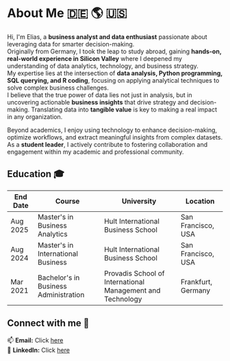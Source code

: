 # About Me 🇩🇪 🌎 🇺🇸  

Hi, I'm Elias, a **business analyst and data enthusiast** passionate about leveraging data for smarter decision-making.  
Originally from Germany, I took the leap to study abroad, gaining **hands-on, real-world experience in Silicon Valley** where I deepened my understanding of data analytics, technology, and business strategy.  
My expertise lies at the intersection of **data analysis, Python programming, SQL querying, and R coding**, focusing on applying analytical techniques to solve complex business challenges.  
I believe that the true power of data lies not just in analysis, but in uncovering actionable **business insights** that drive strategy and decision-making. Translating data into **tangible value** is key to making a real impact in any organization.  

Beyond academics, I enjoy using technology to enhance decision-making, optimize workflows, and extract meaningful insights from complex datasets. As a **student leader**, I actively contribute to fostering collaboration and engagement within my academic and professional community.  

## Education 🎓  

| End Date  | Course                               | University                                                 | Location                  |
|-----------|-------------------------------------|----------------------------------------------------------|---------------------------|
| Aug 2025  | Master's in Business Analytics     | Hult International Business School                       | San Francisco, USA       |
| Aug 2024  | Master's in International Business | Hult International Business School                       | San Francisco, USA       |
| Mar 2021  | Bachelor's in Business Administration | Provadis School of International Management and Technology | Frankfurt, Germany         |

## Connect with me 🤝  

📫 **Email:** Click [here](mailto:elias.heuser@icloud.com)  
💼 **LinkedIn:** Click [here](https://www.linkedin.com/in/elias-heuser) 
